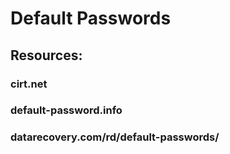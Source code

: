 # Default Passwords

## Resources:

### cirt.net

### default-password.info

### datarecovery.com/rd/default-passwords/
